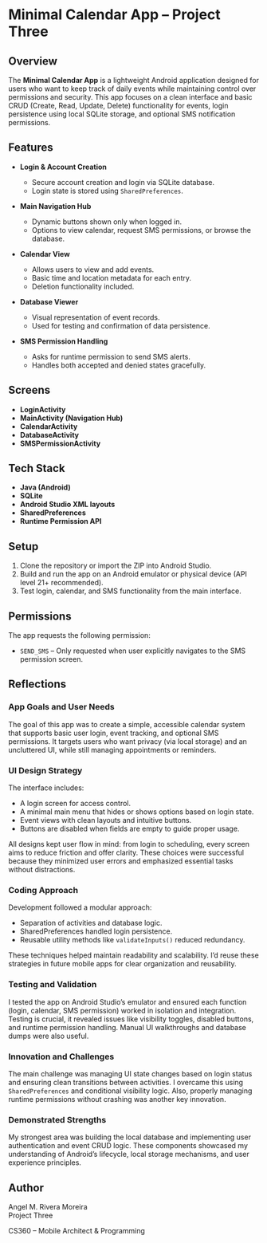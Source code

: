# Minimal Calendar App – Project Three

## Overview

The **Minimal Calendar App** is a lightweight Android application designed for users who want to keep track of daily events while maintaining control over permissions and security. This app focuses on a clean interface and basic CRUD (Create, Read, Update, Delete) functionality for events, login persistence using local SQLite storage, and optional SMS notification permissions.


## Features

- **Login & Account Creation**
  - Secure account creation and login via SQLite database.
  - Login state is stored using `SharedPreferences`.

- **Main Navigation Hub**
  - Dynamic buttons shown only when logged in.
  - Options to view calendar, request SMS permissions, or browse the database.

- **Calendar View**
  - Allows users to view and add events.
  - Basic time and location metadata for each entry.
  - Deletion functionality included.

- **Database Viewer**
  - Visual representation of event records.
  - Used for testing and confirmation of data persistence.

- **SMS Permission Handling**
  - Asks for runtime permission to send SMS alerts.
  - Handles both accepted and denied states gracefully.


## Screens

- **LoginActivity**
- **MainActivity (Navigation Hub)**
- **CalendarActivity**
- **DatabaseActivity**
- **SMSPermissionActivity**


## Tech Stack

- **Java (Android)**
- **SQLite**
- **Android Studio XML layouts**
- **SharedPreferences**
- **Runtime Permission API**


## Setup

1. Clone the repository or import the ZIP into Android Studio.
2. Build and run the app on an Android emulator or physical device (API level 21+ recommended).
3. Test login, calendar, and SMS functionality from the main interface.


## Permissions

The app requests the following permission:
- `SEND_SMS` – Only requested when user explicitly navigates to the SMS permission screen.


## Reflections

### App Goals and User Needs

The goal of this app was to create a simple, accessible calendar system that supports basic user login, event tracking, and optional SMS permissions. It targets users who want privacy (via local storage) and an uncluttered UI, while still managing appointments or reminders.

### UI Design Strategy

The interface includes:
- A login screen for access control.
- A minimal main menu that hides or shows options based on login state.
- Event views with clean layouts and intuitive buttons.
- Buttons are disabled when fields are empty to guide proper usage.

All designs kept user flow in mind: from login to scheduling, every screen aims to reduce friction and offer clarity. These choices were successful because they minimized user errors and emphasized essential tasks without distractions.

### Coding Approach

Development followed a modular approach:
- Separation of activities and database logic.
- SharedPreferences handled login persistence.
- Reusable utility methods like `validateInputs()` reduced redundancy.

These techniques helped maintain readability and scalability. I’d reuse these strategies in future mobile apps for clear organization and reusability.

### Testing and Validation

I tested the app on Android Studio’s emulator and ensured each function (login, calendar, SMS permission) worked in isolation and integration. Testing is crucial, it revealed issues like visibility toggles, disabled buttons, and runtime permission handling. Manual UI walkthroughs and database dumps were also useful.

### Innovation and Challenges

The main challenge was managing UI state changes based on login status and ensuring clean transitions between activities. I overcame this using `SharedPreferences` and conditional visibility logic. Also, properly managing runtime permissions without crashing was another key innovation.

### Demonstrated Strengths

My strongest area was building the local database and implementing user authentication and event CRUD logic. These components showcased my understanding of Android’s lifecycle, local storage mechanisms, and user experience principles.

## Author

Angel M. Rivera Moreira  
Project Three

CS360 – Mobile Architect & Programming 